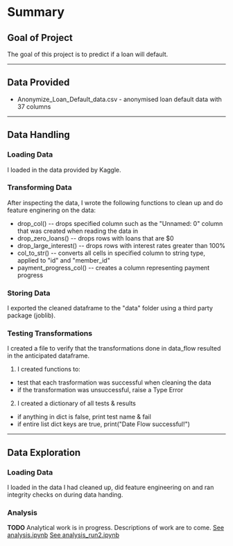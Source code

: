 # Summary

## Goal of Project
The goal of this project is to predict if a loan will default.

---

## Data Provided
* Anonymize_Loan_Default_data.csv - anonymised loan default data with 37 columns

---

## Data Handling

### Loading Data
I loaded in the data provided by Kaggle.

### Transforming Data
After inspecting the data, I wrote the following functions to clean up and do feature enginering on the data:
- drop_col() -- drops specified column such as the "Unnamed: 0" column that was created when reading the data in
- drop_zero_loans() -- drops rows with loans that are $0
- drop_large_interest() -- drops rows with interest rates greater than 100%
- col_to_str() -- converts all cells in specified column to string type, applied to "id" and "member_id"
- payment_progress_col() -- creates a column representing payment progress

### Storing Data
I exported the cleaned dataframe to the "data" folder using a third party package (joblib).

### Testing Transformations
I created a file to verify that the transformations done in data_flow resulted in the anticipated dataframe.

1) I created functions to:
- test that each trasformation was successful when cleaning the data
- if the transformation was unsuccessful, raise a Type Error 

2) I created a dictionary of all tests & results
- if anything in dict is false, print test name & fail
- if entire list dict keys are true, print("Date Flow successful!")

---

## Data Exploration

### Loading Data
I loaded in the data I had cleaned up, did feature engineering on and ran integrity checks on during data handing.

### Analysis
**TODO** Analytical work is in progress. Descriptions of work are to come.
[See analysis.ipynb](./notebooks/analysis.ipynb)
[See analysis_run2.ipynb](./notebooks/analysis_run2.ipynb)